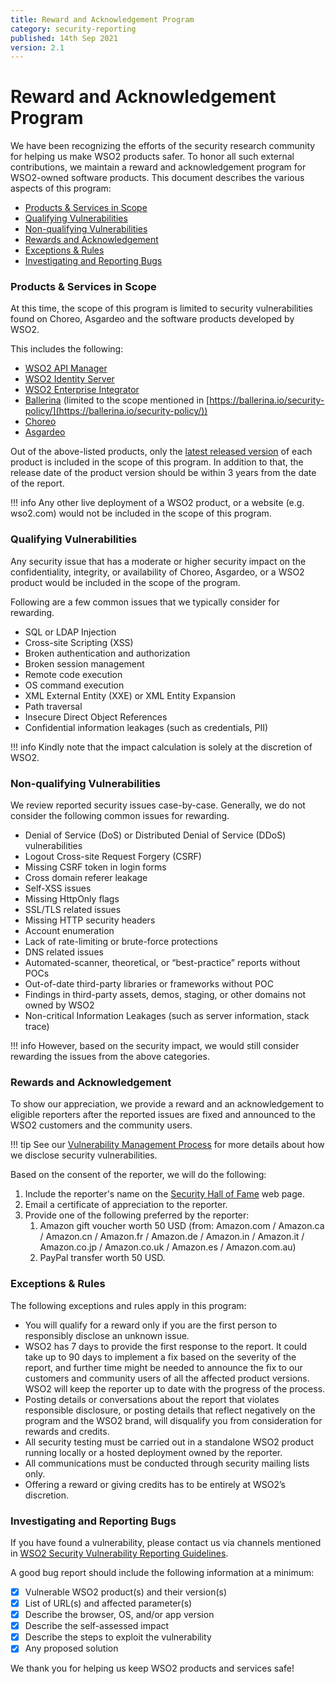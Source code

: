 ```yaml
---
title: Reward and Acknowledgement Program
category: security-reporting
published: 14th Sep 2021
version: 2.1
---
```


# Reward and Acknowledgement Program

We have been recognizing the efforts of the security research community for helping us make WSO2 products safer. To honor all such external contributions, we maintain a reward and acknowledgement program for WSO2-owned software products. This document describes the various aspects of this program:


* [Products & Services in Scope](#products-services-in-scope)
* [Qualifying Vulnerabilities](#qualifying-vulnerabilities)
* [Non-qualifying Vulnerabilities](#non-qualifying-vulnerabilities)
* [Rewards and Acknowledgement](#rewards-and-acknowledgement)
* [Exceptions & Rules](#exceptions-rules)
* [Investigating and Reporting Bugs](#investigating-and-reporting-bugs)

### Products & Services in Scope
At this time, the scope of this program is limited to security vulnerabilities found on Choreo, Asgardeo and the software products developed by WSO2.

This includes the following:

* [WSO2 API Manager](https://wso2.com/api-management/)
* [WSO2 Identity Server](https://wso2.com/identity-and-access-management)
* [WSO2 Enterprise Integrator](https://wso2.com/integration)
* [Ballerina](https://ballerina.io/) (limited to the scope mentioned in [https://ballerina.io/security-policy/](https://ballerina.io/security-policy/))
* [Choreo](https://wso2.com/choreo/)
* [Asgardeo](https://wso2.com/asgardeo/)

Out of the above-listed products, only the [latest released version](http://wso2.com/products/carbon/release-matrix/) of each product is included in the scope of this program. In addition to that, the release date of the product version should be within 3 years from the date of the report.

!!! info
    Any other live deployment of a WSO2 product, or a website (e.g. wso2.com) would not be included in the scope of this program.


### Qualifying Vulnerabilities
Any security issue that has a moderate or higher security impact on the confidentiality, integrity, or availability of Choreo, Asgardeo, or a WSO2 product would be included in the scope of the program. 

Following are a few common issues that we typically consider for rewarding.

* SQL or LDAP Injection
* Cross-site Scripting (XSS)
* Broken authentication and authorization
* Broken session management
* Remote code execution
* OS command execution
* XML External Entity (XXE) or XML Entity Expansion
* Path traversal
* Insecure Direct Object References
* Confidential information leakages (such as credentials, PII)

!!! info
    Kindly note that the impact calculation is solely at the discretion of WSO2.


### Non-qualifying Vulnerabilities
We review reported security issues case-by-case. Generally, we do not consider the following common issues for rewarding.

* Denial of Service (DoS) or Distributed Denial of Service (DDoS) vulnerabilities
* Logout Cross-site Request Forgery (CSRF)
* Missing CSRF token in login forms
* Cross domain referer leakage
* Self-XSS issues
* Missing HttpOnly flags
* SSL/TLS related issues
* Missing HTTP security headers
* Account enumeration
* Lack of rate-limiting or brute-force protections
* DNS related issues
* Automated-scanner, theoretical, or “best-practice” reports without POCs
* Out-of-date third-party libraries or frameworks without POC
* Findings in third-party assets, demos, staging, or other domains not owned by WSO2
* Non-critical Information Leakages (such as server information, stack trace)

!!! info
    However, based on the security impact, we would still consider rewarding the issues from the above categories.


### Rewards and Acknowledgement
To show our appreciation, we provide a reward and an acknowledgement to eligible reporters after the reported issues are fixed and announced to the WSO2 customers and the community users.

!!! tip
    See our [Vulnerability Management Process](../../security-processes/vulnerability-management-process.md) for more details about how we disclose security vulnerabilities.

Based on the consent of the reporter, we will do the following:

1. Include the reporter's name on the [Security Hall of Fame](hall-of-fame.md) web page.
2. Email a certificate of appreciation to the reporter.
3. Provide one of the following preferred by the reporter: 
    1. Amazon gift voucher worth 50 USD (from: Amazon.com / Amazon.ca / Amazon.cn / Amazon.fr / Amazon.de / Amazon.in / Amazon.it / Amazon.co.jp / Amazon.co.uk / Amazon.es / Amazon.com.au)
    2. PayPal transfer worth 50 USD.


### Exceptions & Rules
The following exceptions and rules apply in this program:

* You will qualify for a reward only if you are the first person to responsibly disclose an unknown issue. 
* WSO2  has 7 days to provide the first response to the report. It could take up to 90 days to implement a fix based on the severity of the report, and further time might be needed to announce the fix to our customers and community users of all the affected product versions. WSO2 will keep the reporter up to date with the progress of the process. 
* Posting details or conversations about the report that violates responsible disclosure, or posting details that reflect negatively on the program and the WSO2 brand, will disqualify you from consideration for rewards and credits. 
* All security testing must be carried out in a standalone WSO2 product running locally or a hosted deployment owned by the reporter. 
* All communications must be conducted through security mailing lists only.
* Offering a reward or giving credits has to be entirely at WSO2’s discretion.


### Investigating and Reporting Bugs
If you have found a vulnerability, please contact us via channels mentioned in [WSO2 Security Vulnerability Reporting Guidelines](../vulnerability-reporting-guidelines.md).

A good bug report should include the following information at a minimum:

- [x] Vulnerable WSO2 product(s) and their version(s)
- [x] List of URL(s) and affected parameter(s)
- [x] Describe the browser, OS, and/or app version
- [x] Describe the self-assessed impact
- [x] Describe the steps to exploit the vulnerability
- [x] Any proposed solution

We thank you for helping us keep WSO2 products and services safe!
